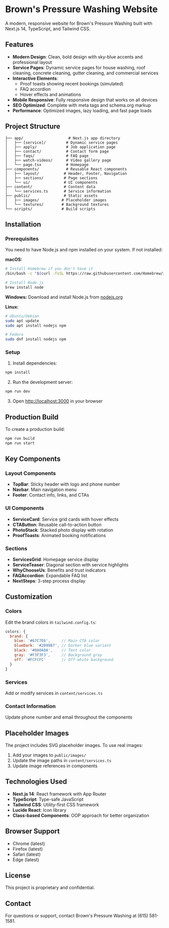 # Brown's Pressure Washing Website

A modern, responsive website for Brown's Pressure Washing built with Next.js 14, TypeScript, and Tailwind CSS.

## Features

- **Modern Design**: Clean, bold design with sky-blue accents and professional layout
- **Service Pages**: Dynamic service pages for house washing, roof cleaning, concrete cleaning, gutter cleaning, and commercial services
- **Interactive Elements**: 
  - Proof toasts showing recent bookings (simulated)
  - FAQ accordion
  - Hover effects and animations
- **Mobile Responsive**: Fully responsive design that works on all devices
- **SEO Optimized**: Complete with meta tags and schema.org markup
- **Performance**: Optimized images, lazy loading, and fast page loads

## Project Structure

```
├── app/                    # Next.js app directory
│   ├── [service]/         # Dynamic service pages
│   ├── apply/             # Job application page
│   ├── contact/           # Contact form page
│   ├── faqs/              # FAQ page
│   ├── watch-videos/      # Video gallery page
│   └── page.tsx           # Homepage
├── components/            # Reusable React components
│   ├── layout/           # Header, Footer, Navigation
│   ├── sections/         # Page sections
│   └── ui/               # UI components
├── content/              # Content data
│   └── services.ts       # Service information
├── public/               # Static assets
│   ├── images/          # Placeholder images
│   └── textures/        # Background textures
└── scripts/             # Build scripts
```

## Installation

### Prerequisites

You need to have Node.js and npm installed on your system. If not installed:

**macOS:**
```bash
# Install Homebrew if you don't have it
/bin/bash -c "$(curl -fsSL https://raw.githubusercontent.com/Homebrew/install/HEAD/install.sh)"

# Install Node.js
brew install node
```

**Windows:**
Download and install Node.js from [nodejs.org](https://nodejs.org/)

**Linux:**
```bash
# Ubuntu/Debian
sudo apt update
sudo apt install nodejs npm

# Fedora
sudo dnf install nodejs npm
```

### Setup

1. Install dependencies:
```bash
npm install
```

2. Run the development server:
```bash
npm run dev
```

3. Open [http://localhost:3000](http://localhost:3000) in your browser

## Production Build

To create a production build:

```bash
npm run build
npm run start
```

## Key Components

### Layout Components
- **TopBar**: Sticky header with logo and phone number
- **Navbar**: Main navigation menu
- **Footer**: Contact info, links, and CTAs

### UI Components
- **ServiceCard**: Service grid cards with hover effects
- **CTAButton**: Reusable call-to-action button
- **PhotoStack**: Stacked photo display with rotation
- **ProofToasts**: Animated booking notifications

### Sections
- **ServicesGrid**: Homepage service display
- **ServiceTeaser**: Diagonal section with service highlights
- **WhyChooseUs**: Benefits and trust indicators
- **FAQAccordion**: Expandable FAQ list
- **NextSteps**: 3-step process display

## Customization

### Colors
Edit the brand colors in `tailwind.config.ts`:
```javascript
colors: {
  brand: {
    blue: '#67C7E6',     // Main CTA color
    blueDark: '#2B99B7', // Darker blue variant
    black: '#0A0A0A',    // Text color
    gray: '#F3F3F3',     // Background gray
    off: '#FCFCFC'       // Off-white background
  }
}
```

### Services
Add or modify services in `content/services.ts`

### Contact Information
Update phone number and email throughout the components

## Placeholder Images

The project includes SVG placeholder images. To use real images:

1. Add your images to `public/images/`
2. Update the image paths in `content/services.ts`
3. Update image references in components

## Technologies Used

- **Next.js 14**: React framework with App Router
- **TypeScript**: Type-safe JavaScript
- **Tailwind CSS**: Utility-first CSS framework
- **Lucide React**: Icon library
- **Class-based Components**: OOP approach for better organization

## Browser Support

- Chrome (latest)
- Firefox (latest)
- Safari (latest)
- Edge (latest)

## License

This project is proprietary and confidential.

## Contact

For questions or support, contact Brown's Pressure Washing at (615) 581-1581.

